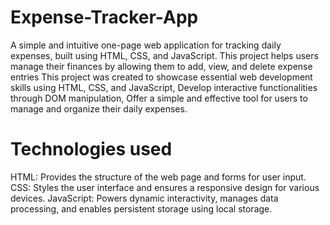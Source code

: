 # Expense-Tracker-App
A simple and intuitive one-page web application for tracking daily expenses, built using HTML, CSS, and JavaScript. This project helps users manage their finances by allowing them to add, view, and delete expense entries
This project was created to showcase essential web development skills using HTML, CSS, and JavaScript, Develop interactive functionalities through DOM manipulation, Offer a simple and effective tool for users to manage and organize their daily expenses.

# Technologies used
HTML: Provides the structure of the web page and forms for user input.
CSS: Styles the user interface and ensures a responsive design for various devices.
JavaScript: Powers dynamic interactivity, manages data processing, and enables persistent storage using local storage.
